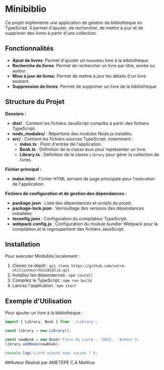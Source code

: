 

# Minibiblio

Ce projet implémente une application de gestion de bibliothèque en TypeScript. Il permet d'ajouter, de rechercher, de mettre à jour et de supprimer des livres à partir d'une collection.
## Fonctionnalités

- **Ajout de livres**: Permet d'ajouter un nouveau livre à la bibliothèque.
- **Recherche de livres**: Permet de rechercher un livre par titre, année ou auteur.
- **Mise à jour de livres**: Permet de mettre à jour les détails d'un livre existant.
- **Suppression de livres**: Permet de supprimer un livre de la bibliothèque.

## Structure du Projet


**Dossiers :**

- **dist/** : Contient les fichiers JavaScript compilés à partir des fichiers TypeScript.
- **node_modules/** : Répertoire des modules Node.js installés.
- **src/** : Contient les fichiers sources TypeScript, notamment :
  - **index.ts** : Point d'entrée de l'application.
  - **Book.ts** : Définition de la classe `Book` pour représenter un livre.
  - **Library.ts** : Définition de la classe `Library` pour gérer la collection de livres.

**Fichier principal :**

- **index.html** : Fichier HTML servant de page principale pour l'exécution de l'application.

**Fichiers de configuration et de gestion des dépendances :**

- **package.json** : Liste des dépendances et scripts du projet.
- **package-lock.json** : Verrouillage des versions des dépendances installées.
- **tsconfig.json** : Configuration du compilateur TypeScript.
- **webpack.config.js** : Configuration du module bundler Webpack pour la compilation et le regroupement des fichiers JavaScript.
  
## Installation

Pour exécuter Minibiblio localement :

1. Clonez ce dépôt : `git clone https://github.com/votre-utilisateur/minibiblio.git`
2. Installez les dépendances : `npm install`
3. Compilez le TypeScript : `npm run build`
4. Lancez l'application : `npm start`

## Exemple d'Utilisation

Pour ajouter un livre à la bibliothèque :

```typescript
import { Library, Book } from './Library';

const library = new Library();

const newBook = new Book('Titre du Livre', '2023', 'Auteur');
library.addBook(newBook);

console.log('Livre ajouté avec succès !');
```

##Auteur
Réalisé par AMETEPE C.A Malthus
